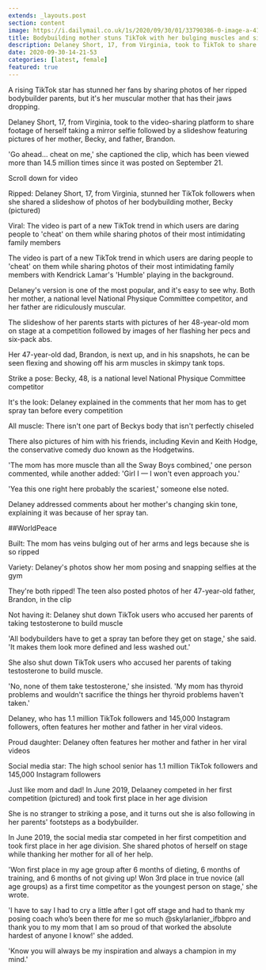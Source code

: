 ```yaml
---
extends: _layouts.post
section: content
image: https://i.dailymail.co.uk/1s/2020/09/30/01/33790386-0-image-a-41_1601426287365.jpg 
title: Bodybuilding mother stuns TikTok with her bulging muscles and six-pack 
description: Delaney Short, 17, from Virginia, took to TikTok to share footage of herself taking a mirror selfie followed by a slideshow featuring pictures of her ripped parents. 
date: 2020-09-30-14-21-53 
categories: [latest, female] 
featured: true 
--- 
```

A rising TikTok star has stunned her fans by sharing photos of her ripped bodybuilder parents, but it's her muscular mother that has their jaws dropping. 

Delaney Short, 17, from Virginia, took to the video-sharing platform to share footage of herself taking a mirror selfie followed by a slideshow featuring pictures of her mother, Becky, and father, Brandon. 

'Go ahead... cheat on me,' she captioned the clip, which has been viewed more than 14.5 million times since it was posted on September 21. 

Scroll down for video  

Ripped: Delaney Short, 17, from Virginia, stunned her TikTok followers when she shared a slideshow of photos of her bodybuilding mother, Becky (pictured) 

Viral: The video is part of a new TikTok trend in which users are daring people to 'cheat' on them while sharing photos of their most intimidating family members

The video is part of a new TikTok trend in which users are daring people to 'cheat' on them while sharing photos of their most intimidating family members with Kendrick Lamar's 'Humble' playing in the background.  

Delaney's version is one of the most popular, and it's easy to see why. Both her mother, a national level National Physique Committee competitor, and her father are ridiculously muscular. 

The slideshow of her parents starts with pictures of her 48-year-old mom on stage at a competition followed by images of her flashing her pecs and six-pack abs.  

Her 47-year-old dad, Brandon, is next up, and in his snapshots, he can be seen flexing and showing off his arm muscles in skimpy tank tops. 

Strike a pose: Becky, 48, is a national level National Physique Committee competitor

It's the look: Delaney explained in the comments that her mom has to get spray tan before every competition 

All muscle: There isn't one part of Beckys body that isn't perfectly chiseled 

There also pictures of him with his friends, including Kevin and Keith Hodge, the conservative comedy duo known as the Hodgetwins.  

'The mom has more muscle than all the Sway Boys combined,' one person commented, while another added: 'Girl I — I won't even approach you.'

'Yea this one right here probably the scariest,' someone else noted.  

Delaney addressed comments about her mother's changing skin tone, explaining it was because of her spray tan.

##WorldPeace

Built: The mom has veins bulging out of her arms and legs because she is so ripped 

Variety: Delaney's photos show her mom posing and snapping selfies at the gym 

They're both ripped! The teen also posted photos of her 47-year-old father, Brandon, in the clip

Not having it: Delaney shut down TikTok users who accused her parents of taking testosterone to build muscle

'All bodybuilders have to get a spray tan before they get on stage,' she said. 'It makes them look more defined and less washed out.' 

She also shut down TikTok users who accused her parents of taking testosterone to build muscle.  

'No, none of them take testosterone,' she insisted. 'My mom has thyroid problems and wouldn't sacrifice the things her thyroid problems haven't taken.' 

Delaney, who has 1.1 million TikTok followers and 145,000 Instagram followers, often features her mother and father in her viral videos.   

Proud daughter: Delaney often features her mother and father in her viral videos

Social media star: The high school senior has 1.1 million TikTok followers and 145,000 Instagram followers

Just like mom and dad! In June 2019, Delaaney competed in her first competition (pictured) and took first place in her age division

She is no stranger to striking a pose, and it turns out she is also following in her parents' footsteps as a bodybuilder. 

In June 2019, the social media star competed in her first competition and took first place in her age division. She shared photos of herself on stage while thanking her mother for all of her help. 

'Won first place in my age group after 6 months of dieting, 6 months of training, and 6 months of not giving up! Won 3rd place in true novice (all age groups) as a first time competitor as the youngest person on stage,' she wrote. 

'I have to say I had to cry a little after I got off stage and had to thank my posing coach who’s been there for me so much @skylarlanier_ifbbpro and thank you to my mom that I am so proud of that worked the absolute hardest of anyone I know!' she added. 

'Know you will always be my inspiration and always a champion in my mind.'  


